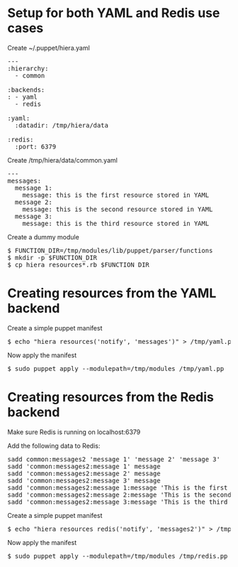 Setup for both YAML and Redis use cases
=======================================

Create ~/.puppet/hiera.yaml

<pre>
---
:hierarchy:
  - common

:backends:
: - yaml
  - redis

:yaml:
  :datadir: /tmp/hiera/data

:redis:
  :port: 6379
</pre>

Create /tmp/hiera/data/common.yaml

<pre>
---
messages:
  message 1:
    message: this is the first resource stored in YAML
  message 2:
    message: this is the second resource stored in YAML
  message 3:
    message: this is the third resource stored in YAML
</pre>

Create a dummy module

<pre>
$ FUNCTION_DIR=/tmp/modules/lib/puppet/parser/functions
$ mkdir -p $FUNCTION_DIR
$ cp hiera_resources*.rb $FUNCTION_DIR
</pre>

Creating resources from the YAML backend
======================================

Create a simple puppet manifest
<pre>
$ echo "hiera_resources('notify', 'messages')" > /tmp/yaml.pp
</pre>

Now apply the manifest
<pre>
$ sudo puppet apply --modulepath=/tmp/modules /tmp/yaml.pp
</pre>

Creating resources from the Redis backend
=======================================

Make sure Redis is running on localhost:6379

Add the following data to Redis:

<pre>
sadd common:messages2 'message 1' 'message 2' 'message 3'
sadd 'common:messages2:message 1' message
sadd 'common:messages2:message 2' message
sadd 'common:messages2:message 3' message
sadd 'common:messages2:message 1:message 'This is the first resource stored in Redis'
sadd 'common:messages2:message 2:message 'This is the second resource stored in Redis''
sadd 'common:messages2:message 3:message 'This is the third resource stored in Redis'
</pre>

Create a simple puppet manifest

<pre>
$ echo "hiera_resources_redis('notify', 'messages2')" > /tmp/redis.pp
</pre>

Now apply the manifest

<pre>
$ sudo puppet apply --modulepath=/tmp/modules /tmp/redis.pp
</pre>

